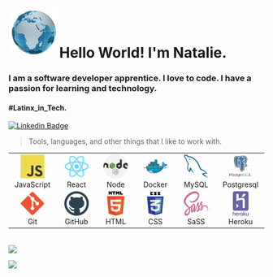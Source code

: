 <h1 align="left" id="macropower-title"><img src="./img/globe.gif" width="100px">Hello World! I'm Natalie.</h1>

<h3 align="left"> I am a software developer apprentice. I love to code. I have a passion for learning and technology.</h3>
<h4 align="left">#Latinx_in_Tech.</h4>

[![Linkedin Badge](https://img.shields.io/badge/-NatalieMonique111-blue?style=flat-square&logo=Linkedin&logoColor=white&link=https://www.linkedin.com/in/nataliebencomo/)](https://www.linkedin.com/in/nataliebencomo/)

> Tools, languages, and other things that I like to work with.

<table>
  <tr>
    <td align="center" width="96">
      <a href="#macropower-tech">
        <img src="./img/javascript-original.svg" width="48" height="48" alt="JavaScript" />
      </a>
      <br>JavaScript
    </td>
    <td align="center" width="96">
      <a href="#macropower-tech" >
        <img src="./img/react-original.svg" width="48" height="48" alt="React" />
      </a>
      <br>React
    </td>
    <td align="center" width="96">
      <a href="#macropower-tech">
        <img src="./img/nodejs-2.svg" width="48" height="48" alt="NodeJS" />
      </a>
      <br>Node
    </td>
    <td align="center" width="96"> 
      <a href="#macropower-tech" >
        <img src="./img/docker-original.svg" width="48" height="48" alt="Docker" />
      </a>
      <br>Docker
      <td align="center"  width="96">
      <a href="#macropower-tech">
        <img src="./img/mysql-original.svg" width="48" height="48" alt="MySQL" />
      </a>
      <br>MySQL
    </td>
     <td align="center"  width="96">
      <a href="#macropower-tech">
        <img src="./img/postgresql-vertical.svg" width="48" height="48" alt="PSQL" />
      </a>
      <br>Postgresql
    </td>
     <tr>
    <td align="center" width="96">
      <a href="#macropower-tech">
        <img src="./img/git.png" width="48" height="48" alt="Git" />
      </a>
      <br>Git
    </td>
    <td align="center" width="96">
      <a href="#macropower-tech" >
        <img src="./img/github.png" width="48" height="48" alt="GitHub" />
      </a>
      <br>GitHub
    </td>
    <td align="center" width="96">
      <a href="#macropower-tech">
        <img src="./img/html.webp" width="48" height="48" alt="Html" />
      </a>
      <br>HTML
    </td>
    <td align="center" width="96"> 
      <a href="#macropower-tech" >
        <img src="./img/css.png" width="48" height="48" alt="Css" />
      </a>
      <br>CSS
      <td align="center"  width="96">
      <a href="#macropower-tech">
        <img src="./img/sass.png" width="48" height="48" alt="Sass" />
      </a>
      <br>SaSS
    </td>
     <td align="center"  width="96">
      <a href="#macropower-tech">
        <img src="./img/heroku.png" width="48" height="48" alt="Heroku" />
      </a>
      <br>Heroku
    </td>
  </tr>
 
</table>
 <br>

<img align="center" src="https://github-readme-stats.vercel.app/api/top-langs/?username=NatalieMonique111&layout=compact&theme=cobalt&hide_border=true" />

<a href="https://pugjs.org"><img src="https://cdn.rawgit.com/pugjs/pug-logo/eec436cee8fd9d1726d7839cbe99d1f694692c0c/SVG/pug-final-logo-_-colour-128.svg" height="100" align="left"></a><p>

<!--
**NatalieMonique111/NatalieMonique111** is a ✨ _special_ ✨ repository because its `README.md` (this file) appears on your GitHub profile.

Here are some ideas to get you started:

- 🔭 I’m currently working on ...
- 🌱 I’m currently learning ...
- 👯 I’m looking to collaborate on ...
- 🤔 I’m looking for help with ...
- 💬 Ask me about ...
- 📫 How to reach me: ...
- 😄 Pronouns: ...
- ⚡ Fun fact: ...
-->
